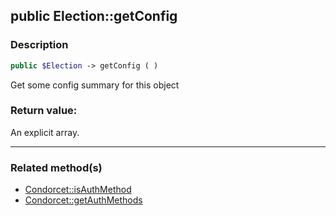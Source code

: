 ## public Election::getConfig

### Description    

```php
public $Election -> getConfig ( )
```

Get some config summary for this object    


### Return value:   

An explicit array.


---------------------------------------

### Related method(s)      

* [Condorcet::isAuthMethod](../Condorcet%20Class/public%20Condorcet--isAuthMethod.md)    
* [Condorcet::getAuthMethods](../Condorcet%20Class/public%20Condorcet--getAuthMethods.md)    
